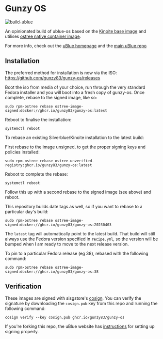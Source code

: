 # Gunzy OS

[![build-ublue](https://github.com/gunzy83/gunzy-os/actions/workflows/build.yml/badge.svg)](https://github.com/gunzy83/gunzy-os/actions/workflows/build.yml)

An opinionated build of ublue-os based on the [Kinoite base image](ghcr.io/ublue-os/kinoite-main) and utilises [ostree native container image](https://fedoraproject.org/wiki/Changes/OstreeNativeContainerStable).

For more info, check out the [uBlue homepage](https://universal-blue.org/) and the [main uBlue repo](https://github.com/ublue-os/main/)

## Installation

The preferred method for installation is now via the ISO: https://github.com/gunzy83/gunzy-os/releases

Boot the iso from media of your choice, run through the very standard Fedora installer and you will boot into a fresh copy of gunzy-os. Once complete, rebase to the signed image, like so:
```
sudo rpm-ostree rebase ostree-image-signed:docker://ghcr.io/gunzy83/gunzy-os:latest
```
Reboot to finalise the installation:
```
systemctl reboot
```
To rebase an existing Silverblue/Kinoite installation to the latest build:

First rebase to the image unsigned, to get the proper signing keys and policies installed:
```
sudo rpm-ostree rebase ostree-unverified-registry:ghcr.io/gunzy83/gunzy-os:latest
```
Reboot to complete the rebase:
```
systemctl reboot
```
Follow this up with a second rebase to the signed image (see above) and reboot.

This repository builds date tags as well, so if you want to rebase to a particular day's build:

```
sudo rpm-ostree rebase ostree-image-signed:docker://ghcr.io/gunzy83/gunzy-os:20230403
```

The `latest` tag will automatically point to the latest build. That build will still always use the Fedora version specified in `recipe.yml`, so the version will be bumped when I am ready to move to the next release version.

To pin to a particular Fedora release (eg 38), rebased with the following command:

```
sudo rpm-ostree rebase ostree-image-signed:docker://ghcr.io/gunzy83/gunzy-os:38
```

## Verification

These images are signed with sisgstore's [cosign](https://docs.sigstore.dev/cosign/overview/). You can verify the signature by downloading the `cosign.pub` key from this repo and running the following command:

```
cosign verify --key cosign.pub ghcr.io/gunzy83/gunzy-os
```

If you're forking this repo, the uBlue website has [instructions](https://universal-blue.org/tinker/make-your-own/) for setting up signing properly.
